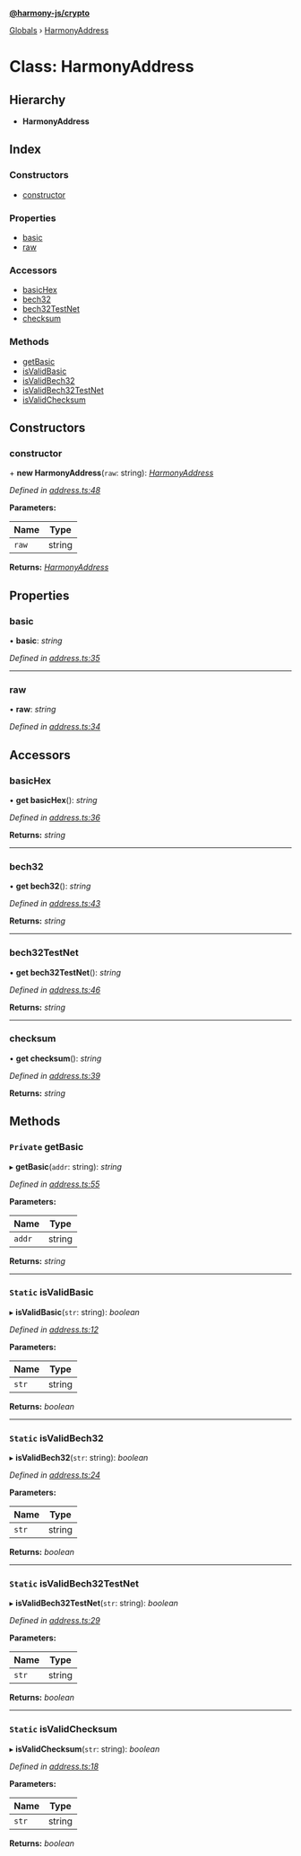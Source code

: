 **[@harmony-js/crypto](../README.md)**

[Globals](../README.md) › [HarmonyAddress](harmonyaddress.md)

# Class: HarmonyAddress

## Hierarchy

* **HarmonyAddress**

## Index

### Constructors

* [constructor](harmonyaddress.md#constructor)

### Properties

* [basic](harmonyaddress.md#basic)
* [raw](harmonyaddress.md#raw)

### Accessors

* [basicHex](harmonyaddress.md#basichex)
* [bech32](harmonyaddress.md#bech32)
* [bech32TestNet](harmonyaddress.md#bech32testnet)
* [checksum](harmonyaddress.md#checksum)

### Methods

* [getBasic](harmonyaddress.md#private-getbasic)
* [isValidBasic](harmonyaddress.md#static-isvalidbasic)
* [isValidBech32](harmonyaddress.md#static-isvalidbech32)
* [isValidBech32TestNet](harmonyaddress.md#static-isvalidbech32testnet)
* [isValidChecksum](harmonyaddress.md#static-isvalidchecksum)

## Constructors

###  constructor

\+ **new HarmonyAddress**(`raw`: string): *[HarmonyAddress](harmonyaddress.md)*

*Defined in [address.ts:48](https://github.com/FireStack-Lab/Harmony-sdk-core/blob/d840c02/packages/harmony-crypto/src/address.ts#L48)*

**Parameters:**

Name | Type |
------ | ------ |
`raw` | string |

**Returns:** *[HarmonyAddress](harmonyaddress.md)*

## Properties

###  basic

• **basic**: *string*

*Defined in [address.ts:35](https://github.com/FireStack-Lab/Harmony-sdk-core/blob/d840c02/packages/harmony-crypto/src/address.ts#L35)*

___

###  raw

• **raw**: *string*

*Defined in [address.ts:34](https://github.com/FireStack-Lab/Harmony-sdk-core/blob/d840c02/packages/harmony-crypto/src/address.ts#L34)*

## Accessors

###  basicHex

• **get basicHex**(): *string*

*Defined in [address.ts:36](https://github.com/FireStack-Lab/Harmony-sdk-core/blob/d840c02/packages/harmony-crypto/src/address.ts#L36)*

**Returns:** *string*

___

###  bech32

• **get bech32**(): *string*

*Defined in [address.ts:43](https://github.com/FireStack-Lab/Harmony-sdk-core/blob/d840c02/packages/harmony-crypto/src/address.ts#L43)*

**Returns:** *string*

___

###  bech32TestNet

• **get bech32TestNet**(): *string*

*Defined in [address.ts:46](https://github.com/FireStack-Lab/Harmony-sdk-core/blob/d840c02/packages/harmony-crypto/src/address.ts#L46)*

**Returns:** *string*

___

###  checksum

• **get checksum**(): *string*

*Defined in [address.ts:39](https://github.com/FireStack-Lab/Harmony-sdk-core/blob/d840c02/packages/harmony-crypto/src/address.ts#L39)*

**Returns:** *string*

## Methods

### `Private` getBasic

▸ **getBasic**(`addr`: string): *string*

*Defined in [address.ts:55](https://github.com/FireStack-Lab/Harmony-sdk-core/blob/d840c02/packages/harmony-crypto/src/address.ts#L55)*

**Parameters:**

Name | Type |
------ | ------ |
`addr` | string |

**Returns:** *string*

___

### `Static` isValidBasic

▸ **isValidBasic**(`str`: string): *boolean*

*Defined in [address.ts:12](https://github.com/FireStack-Lab/Harmony-sdk-core/blob/d840c02/packages/harmony-crypto/src/address.ts#L12)*

**Parameters:**

Name | Type |
------ | ------ |
`str` | string |

**Returns:** *boolean*

___

### `Static` isValidBech32

▸ **isValidBech32**(`str`: string): *boolean*

*Defined in [address.ts:24](https://github.com/FireStack-Lab/Harmony-sdk-core/blob/d840c02/packages/harmony-crypto/src/address.ts#L24)*

**Parameters:**

Name | Type |
------ | ------ |
`str` | string |

**Returns:** *boolean*

___

### `Static` isValidBech32TestNet

▸ **isValidBech32TestNet**(`str`: string): *boolean*

*Defined in [address.ts:29](https://github.com/FireStack-Lab/Harmony-sdk-core/blob/d840c02/packages/harmony-crypto/src/address.ts#L29)*

**Parameters:**

Name | Type |
------ | ------ |
`str` | string |

**Returns:** *boolean*

___

### `Static` isValidChecksum

▸ **isValidChecksum**(`str`: string): *boolean*

*Defined in [address.ts:18](https://github.com/FireStack-Lab/Harmony-sdk-core/blob/d840c02/packages/harmony-crypto/src/address.ts#L18)*

**Parameters:**

Name | Type |
------ | ------ |
`str` | string |

**Returns:** *boolean*